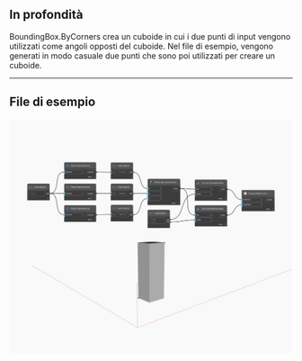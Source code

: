 ## In profondità
BoundingBox.ByCorners crea un cuboide in cui i due punti di input vengono utilizzati come angoli opposti del cuboide. Nel file di esempio, vengono generati in modo casuale due punti che sono poi utilizzati per creare un cuboide.
___
## File di esempio

![ByCorners](./Autodesk.DesignScript.Geometry.Cuboid.ByCorners_img.jpg)

